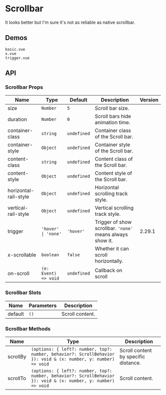 # Scrollbar

It looks better but I'm sure it's not as reliable as native scrollbar.

## Demos

```demo
basic.vue
x.vue
trigger.vue
```

## API

### Scrollbar Props

| Name | Type | Default | Description | Version |
| --- | --- | --- | --- | --- |
| size | `Number` | `5` | Scroll bar size. |   |
| duration | `Number` | `0` | Scroll bars hide animation time. |   |
| container-class | `string` | `undefined` | Container class of the Scroll bar. |   |
| container-style | `Object` | `undefined` | Container style of the Scroll bar. |   |
| content-class | `string` | `undefined` | Content class of the Scroll bar. |   |
| content-style | `Object` | `undefined` | Content style of the Scroll bar. |   |
| horizontal-rail-style | `Object` | `undefined` | Horizontal scrolling track style. |   |
| vertical-rail-style | `Object` | `undefined` | Vertical scrolling track style. |   |
| trigger | `'hover' \| 'none'` | `'hover'` | Trigger of show scrollbar. `'none'` means always show it. | 2.29.1 |
| x-scrollable | `boolean` | `false` | Whether it can scroll horizontally. |  |
| on-scroll | `(e: Event) => void` | `undefined` | Callback on scroll |  |

### Scrollbar Slots

| Name    | Parameters | Description     |
| ------- | ---------- | --------------- |
| default | `()`       | Scroll content. |

### Scrollbar Methods

| Name | Type | Description |
| --- | --- | --- |
| scrollBy | `(options: { left?: number, top?: number, behavior?: ScrollBehavior }): void & (x: number, y: number) => void` | Scroll content by specific distance. |
| scrollTo | `(options: { left?: number, top?: number, behavior?: ScrollBehavior }): void & (x: number, y: number) => void` | Scroll content. |
